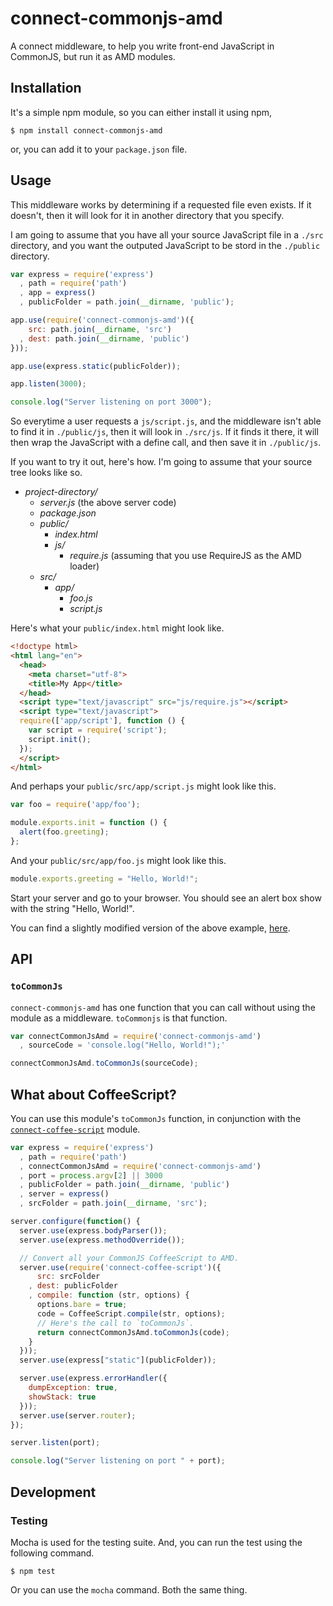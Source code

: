 # connect-commonjs-amd

A connect middleware, to help you write front-end JavaScript in CommonJS, but run it as AMD modules.

## Installation

It's a simple npm module, so you can either install it using npm,

```shell
$ npm install connect-commonjs-amd
```

or, you can add it to your `package.json` file.

## Usage

This middleware works by determining if a requested file even exists. If it doesn't, then it will look for it in another directory that you specify.

I am going to assume that you have all your source JavaScript file in a `./src` directory, and you want the outputed JavaScript to be stord in the `./public` directory.

```javascript
var express = require('express')
  , path = require('path')
  , app = express()
  , publicFolder = path.join(__dirname, 'public');

app.use(require('connect-commonjs-amd')({
    src: path.join(__dirname, 'src')
  , dest: path.join(__dirname, 'public')
}));

app.use(express.static(publicFolder));

app.listen(3000);

console.log("Server listening on port 3000");
```

So everytime a user requests a `js/script.js`, and the middleware isn't able to find it in `./public/js`, then it will look in `./src/js`. If it finds it there, it will then wrap the JavaScript with a define call, and then save it in `./public/js`.

If you want to try it out, here's how. I'm going to assume that your source tree looks like so.

* *project-directory/*
    * *server.js* (the above server code)
    * *package.json*
    * *public/*
        * *index.html*
        * *js/*
            * *require.js* (assuming that you use RequireJS as the AMD loader)
    * *src/*
        * *app/*
            * *foo.js*
            * *script.js*

Here's what your `public/index.html` might look like.

```html
<!doctype html>
<html lang="en">
  <head>
    <meta charset="utf-8">
    <title>My App</title>
  </head>
  <script type="text/javascript" src="js/require.js"></script>
  <script type="text/javascript">
  require(['app/script'], function () {
    var script = require('script');
    script.init();
  });
  </script>
</html>
```

And perhaps your `public/src/app/script.js` might look like this.

```javascript
var foo = require('app/foo');

module.exports.init = function () {
  alert(foo.greeting);
};
```

And your `public/src/app/foo.js` might look like this.

```javascript
module.exports.greeting = "Hello, World!";
```

Start your server and go to your browser. You should see an alert box show with the string "Hello, World!".

You can find a slightly modified version of the above example, [here](https://github.com/shovon/connect-commonjs-amd/tree/master/test-server).

## API

### `toCommonJs`

`connect-commonjs-amd` has one function that you can call without using the module as a middleware. `toCommonjs` is that function.

```javascript
var connectCommonJsAmd = require('connect-commonjs-amd')
  , sourceCode = 'console.log("Hello, World!");'

connectCommonJsAmd.toCommonJs(sourceCode);
```

## What about CoffeeScript?

You can use this module's `toCommonJs` function, in conjunction with the <a href="https://github.com/wdavidw/node-connect-coffee-script" target="_blank">`connect-coffee-script`</a> module.

```javascript
var express = require('express')
  , path = require('path')
  , connectCommonJsAmd = require('connect-commonjs-amd')
  , port = process.argv[2] || 3000
  , publicFolder = path.join(__dirname, 'public')
  , server = express()
  , srcFolder = path.join(__dirname, 'src');

server.configure(function() {
  server.use(express.bodyParser());
  server.use(express.methodOverride());

  // Convert all your CommonJS CoffeeScript to AMD.
  server.use(require('connect-coffee-script')({
      src: srcFolder
    , dest: publicFolder
    , compile: function (str, options) {
      options.bare = true;
      code = CoffeeScript.compile(str, options);
      // Here's the call to `toCommonJs`.
      return connectCommonJsAmd.toCommonJs(code);
    }
  }));
  server.use(express["static"](publicFolder));

  server.use(express.errorHandler({
    dumpException: true,
    showStack: true
  }));
  server.use(server.router);
});

server.listen(port);

console.log("Server listening on port " + port);

```

## Development

### Testing

Mocha is used for the testing suite. And, you can run the test using the following command.

```shell
$ npm test
```

Or you can use the `mocha` command. Both the same thing.